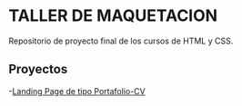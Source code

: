 # TALLER DE MAQUETACION

Repositorio de proyecto final de los cursos de HTML y CSS.

## Proyectos

-[Landing Page de tipo Portafolio-CV](https://Facu3071.github.io/taller-maquetacion/portafolio-cv/index.html)
